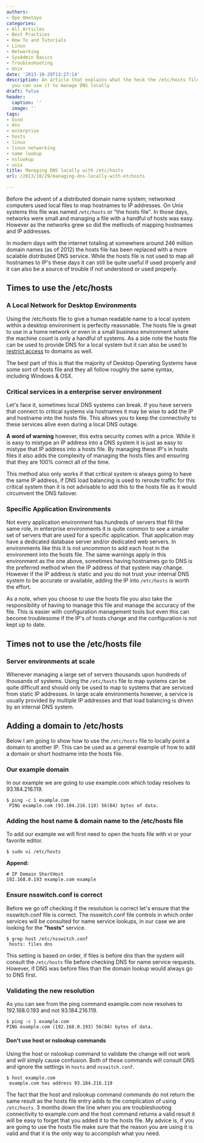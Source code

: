 ```yaml
---
authors:
- Ope Omotayo
categories:
- All Articles
- Best Practices
- How To and Tutorials
- Linux
- Networking
- SysAdmin Basics
- Troubleshooting
- Unix
date: '2013-10-29T13:27:14'
description: An article that explains what the heck the /etc/hosts file is and how
  you can use it to manage DNS locally
draft: false
header:
  caption: ''
  image: ''
tags:
- bind
- dns
- enterprise
- hosts
- linux
- linux networking
- name lookup
- nslookup
- unix
title: Managing DNS locally with /etc/hosts
url: /2013/10/29/managing-dns-locally-with-etchosts

---
```


Before the advent of a distributed domain name system; networked computers used local files to map hostnames to IP addresses. On Unix systems this file was named `/etc/hosts` or "the hosts file". In those days, networks were small and managing a file with a handful of hosts was easy. However as the networks grew so did the methods of mapping hostnames and IP addresses.

In modern days with the internet totaling at somewhere around 246 million domain names (as of 2012) the hosts file has been replaced with a more scalable distributed DNS service. While the hosts file is not used to map all hostnames to IP's these days it can still be quite useful if used properly and it can also be a source of trouble if not understood or used properly.

## Times to use the /etc/hosts

### A Local Network for Desktop Environments

Using the /etc/hosts file to give a human readable name to a local system within a desktop environment is perfectly reasonable. The hosts file is great to use in a home network or even in a small business environment where the machine count is only a handful of systems. As a side note the hosts file can be used to provide DNS for a local system but it can also be used to [restrict access](http://someonewhocares.org/hosts/hosts) to domains as well.

The best part of this is that the majority of Desktop Operating Systems have some sort of hosts file and they all follow roughly the same syntax, including Windows & OSX.

### Critical services in a enterprise server environment

Let's face it, sometimes local DNS systems can break. If you have servers that connect to critical systems via hostnames it may be wise to add the IP and hostname into the hosts file. This allows you to keep the connectivity to these services alive even during a local DNS outage.

**A word of warning** however, this extra security comes with a price. While it is easy to mistype an IP address into a DNS system it is just as easy to mistype that IP address into a hosts file. By managing these IP's in hosts files it also adds the complexity of managing the hosts files and ensuring that they are 100% correct all of the time.

This method also only works if that critical system is always going to have the same IP address, if DNS load balancing is used to reroute traffic for this critical system than it is not advisable to add this to the hosts file as it would circumvent the DNS failover.

### Specific Application Environments

Not every application environment has hundreds of servers that fill the same role, in enterprise environments it is quite common to see a smaller set of servers that are used for a specific application. That application may have a dedicated database server and/or dedicated web servers. In environments like this it is not uncommon to add each host in the environment into the hosts file. The same warnings apply in this environment as the one above, sometimes having hostnames go to DNS is the preferred method when the IP address of that system may change. However if the IP address is static and you do not trust your internal DNS system to be accurate or available, adding the IP into `/etc/hosts` is worth the effort.

As a note, when you choose to use the hosts file you also take the responsibility of having to manage this file and manage the accuracy of the file. This is easier with configuration management tools but even this can become troublesome if the IP's of hosts change and the configuration is not kept up to date.

## Times not to use the /etc/hosts file

### Server environments at scale

Whenever managing a large set of servers thousands upon hundreds of thousands of systems. Using the `/etc/hosts` file to map systems can be quite difficult and should only be used to map to systems that are serviced from static IP addresses. In large scale environments however, a service is usually provided by multiple IP addresses and that load balancing is driven by an internal DNS system.

## Adding a domain to /etc/hosts

Below I am going to show how to use the `/etc/hosts` file to locally point a domain to another IP. This can be used as a general example of how to add a domain or short hostname into the hosts file.

### Our example domain

In our example we are going to use example.com which today resolves to 93.184.216.119.

    $ ping -c 1 example.com
     PING example.com (93.184.216.119) 56(84) bytes of data.

### Adding the host name & domain name to the /etc/hosts file

To add our example we will first need to open the hosts file with vi or your favorite editor.

    $ sudo vi /etc/hosts

**Append:**

    # IP Domain ShortHost
    192.168.0.193 example.com example

### Ensure nsswitch.conf is correct

Before we go off checking if the resolution is correct let's ensure that the nsswitch.conf file is correct. The nsswitch.conf file controls in which order services will be consulted for name service lookups, in our case we are looking for the **"hosts"** service.

    $ grep host /etc/nsswitch.conf
     hosts: files dns

This setting is based on order, if files is before dns than the system will consult the `/etc/hosts` file before checking DNS for name service requests. However, if DNS was before files than the domain lookup would always go to DNS first.

### Validating the new resolution

As you can see from the ping command example.com now resolves to 192.168.0.193 and not 93.184.216.119.

    $ ping -c 1 example.com
    PING example.com (192.168.0.193) 56(84) bytes of data.

#### Don't use host or nslookup commands

Using the host or nslookup command to validate the change will not work and will simply cause confusion. Both of these commands will consult DNS and ignore the settings in `hosts` and `nsswitch.conf`.

    $ host example.com
     example.com has address 93.184.216.119

The fact that the host and nslookup command commands do not return the same result as the hosts file entry adds to the complication of using `/etc/hosts`. 3 months down the line when you are troubleshooting connectivity to example.com and the host command returns a valid result it will be easy to forget that you added it to the hosts file. My advice is, if you are going to use the hosts file make sure that the reason you are using it is valid and that it is the only way to accomplish what you need.
